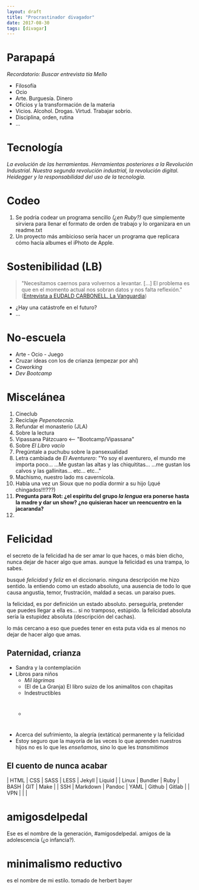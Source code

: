 ```yaml
---
layout: draft
title: "Procrastinador divagador"
date: 2017-08-30
tags: [divagar]
---
```


Parapapá
========

 _Recordatorio: Buscar entrevista tía Mello_

* Filosofía
* Ocio
* Arte. Burguesía. Dinero
* Oficios y la transformación de la materia
* Vicios. Alcohol. Drogas. Virtud. Trabajar sobrio.
* Disciplina, orden, rutina
* ...


Tecnología
==========

  _La evolución de las herramientas. Herramientas posteriores a la Revolución Industrial. Nuestra segunda revolución industrial, la revolución digital. Heidegger y la responsabilidad del uso de la tecnología._


Codeo
=====

  1. Se podría codear un programa sencillo _(¿en Ruby?)_ que simplemente sirviera para llenar el formato de orden de trabajo y lo organizara en un readme.txt
  2. Un proyecto más ambicioso sería hacer un programa que replicara cómo hacía albumes el iPhoto de Apple.


Sostenibilidad (LB)
===================

> "Necesitamos caernos para volvernos a levantar. \[…] El problema es que en el momento actual nos sobran datos y nos falta reflexión."
([Entrevista a EUDALD CARBONELL. La Vanguardia](http://www.lavanguardia.com/ciencia/quien/20170731/43161256292/eudald-carbonell-colapso-especie-humana-ya-empezado.html?platform=hootsuite&utm_campaign=botones_sociales&utm_source=facebook&utm_medium=social))

* ¿Hay una catástrofe en el futuro?
* …

No-escuela
==========
  * Arte - Ocio - Juego
  * Cruzar ideas con los de crianza (empezar por ahí)
  * _Coworking_
  * _Dev Bootcamp_

Miscelánea
==========
1. Cineclub
2. Reciclaje _Pepenotecnia._
2. Refundar el monasterio (JLA)
2. Sobre la lectura
2. Vipassana Pátzcuaro <-- "Bootcamp/Vipassana"
2. Sobre _El Libro vacío_
3. Pregúntale a puchubu sobre la pansexualidad
9. Letra cambiada de _El Aventurero_: "Yo soy el aventurero, el mundo me importa poco… …Me gustan las altas y las chiquititas… …me gustan los calvos y las gallinitas… etc… etc…"
4. Machismo, nuestro lado ms cavernícola.
3. Había una vez un Sioux que no podía dormir a su hijo (¡qué chingados!!!???)
4. **Pregunta para Rot: ¿el espiritu del grupo _la lengua_ era ponerse hasta la madre y dar un show? ¿no quisieran hacer un reencuentro en la jacaranda?**
5.

Felicidad
=========
el secreto de la felicidad ha de ser amar lo que haces, o más bien dicho, nunca dejar de hacer algo que amas. aunque la felicidad es una trampa, lo sabes.

busqué _felicidad_ y _feliz_ en el diccionario. ninguna descripción me hizo sentido. la entiendo como un estado absoluto, una ausencia de todo lo que causa angustia, temor, frustración, maldad a secas. un paraíso pues.

la felicidad, es por definición un estado absoluto. perseguirla, pretender que puedes llegar a ella es… si no tramposo, estúpido. la felicidad absoluta sería la estupidez absoluta (descripción del cachas).

lo más cercano a eso que puedes tener en esta puta vida es al menos no dejar de hacer algo que amas.

## Paternidad, crianza
* Sandra y la contemplación
* Libros para niños
  - _Mil lágrimas_
  - (El de La Granja) El libro suizo de los animalitos con chapitas
  - Indestructibles
  - #
* Acerca del sufrimiento, la alegría (extática) permanente y la felicidad
* Estoy seguro que la mayoría de las veces lo que aprenden nuestros hijos no es lo que les _enseñamos,_ sino lo que les _transmitimos_

## El cuento de nunca acabar

| HTML    | CSS      | SASS    | LESS     | Jekyll   | Liquid   |
| Linux   | Bundler  | Ruby    | BASH     | GIT      | Make     |
| SSH     | Markdown | Pandoc  | YAML     | Github   | Gitlab   |
| VPN     |
|
|

amigosdelpedal
==============

Ese es el nombre de la generación, #amigosdelpedal. amigos de la adolescencia (¿o infancia?).


minimalismo reductivo
=====================

es el nombre de mi estilo. tomado de herbert bayer
